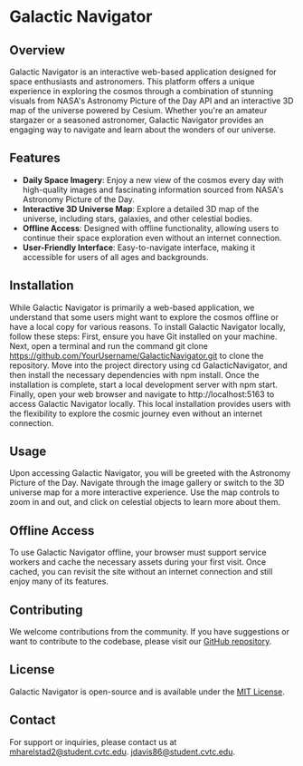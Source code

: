 # Galactic Navigator

## Overview

Galactic Navigator is an interactive web-based application designed for space enthusiasts and astronomers. This platform offers a unique experience in exploring the cosmos through a combination of stunning visuals from NASA's Astronomy Picture of the Day API and an interactive 3D map of the universe powered by Cesium. Whether you're an amateur stargazer or a seasoned astronomer, Galactic Navigator provides an engaging way to navigate and learn about the wonders of our universe.

## Features

- **Daily Space Imagery**: Enjoy a new view of the cosmos every day with high-quality images and fascinating information sourced from NASA's Astronomy Picture of the Day.
- **Interactive 3D Universe Map**: Explore a detailed 3D map of the universe, including stars, galaxies, and other celestial bodies.
- **Offline Access**: Designed with offline functionality, allowing users to continue their space exploration even without an internet connection.
- **User-Friendly Interface**: Easy-to-navigate interface, making it accessible for users of all ages and backgrounds.

## Installation

While Galactic Navigator is primarily a web-based application, we understand that some users might want to explore the cosmos offline or have a local copy for various reasons. To install Galactic Navigator locally, follow these steps: First, ensure you have Git installed on your machine. Next, open a terminal and run the command git clone https://github.com/YourUsername/GalacticNavigator.git to clone the repository. Move into the project directory using cd GalacticNavigator, and then install the necessary dependencies with npm install. Once the installation is complete, start a local development server with npm start. Finally, open your web browser and navigate to http://localhost:5163 to access Galactic Navigator locally. This local installation provides users with the flexibility to explore the cosmic journey even without an internet connection.

## Usage

Upon accessing Galactic Navigator, you will be greeted with the Astronomy Picture of the Day. Navigate through the image gallery or switch to the 3D universe map for a more interactive experience. Use the map controls to zoom in and out, and click on celestial objects to learn more about them.

## Offline Access

To use Galactic Navigator offline, your browser must support service workers and cache the necessary assets during your first visit. Once cached, you can revisit the site without an internet connection and still enjoy many of its features.

## Contributing

We welcome contributions from the community. If you have suggestions or want to contribute to the codebase, please visit our [GitHub repository](#).

## License

Galactic Navigator is open-source and is available under the [MIT License](#).

## Contact

For support or inquiries, please contact us at [mharelstad2@student.cvtc.edu](mailto:mharelstad2@student.cvtc.edu). [jdavis86@student.cvtc.edu](mailto:jdavis86@student.cvtc.edu). 

